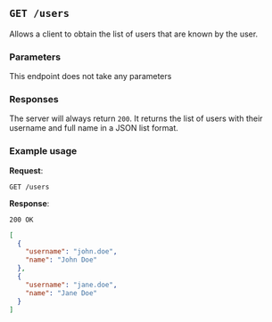 ## `GET /users`

Allows a client to obtain the list of users that are known by the user.

### Parameters

This endpoint does not take any parameters

### Responses

The server will always return `200`. It returns the list of users with their username and full name in a JSON list format.

### Example usage

**Request**:

`GET /users`

**Response**:

`200 OK`

```json
[
  {
    "username": "john.doe",
    "name": "John Doe"
  },
  {
    "username": "jane.doe",
    "name": "Jane Doe"
  }
]
```